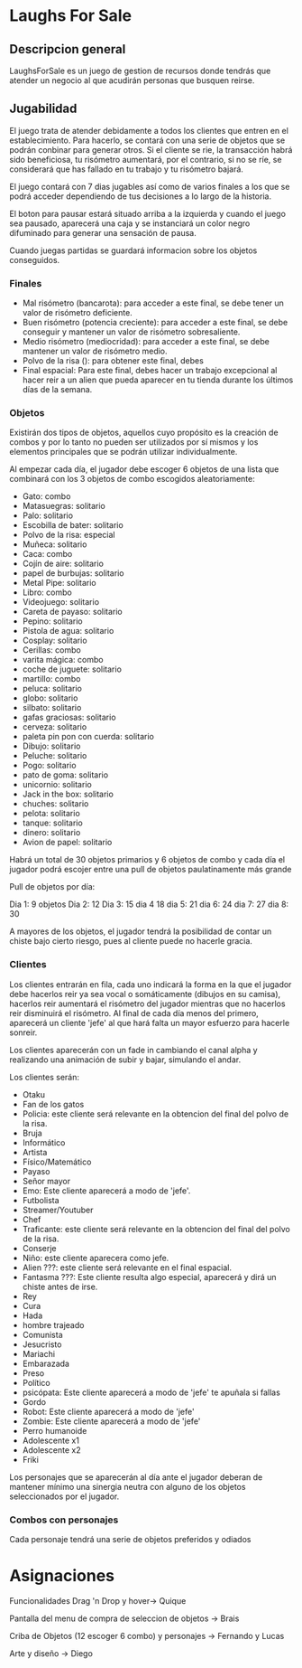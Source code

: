# Laughs For Sale

## Descripcion general

LaughsForSale es un juego de gestion de recursos donde tendrás que atender un negocio al que acudirán personas que busquen reirse.

## Jugabilidad

El juego trata de atender debidamente a todos los clientes que entren en el establecimiento. Para hacerlo, se contará con una serie de objetos que se podrán conbinar para generar otros. Si el cliente se rie, la transacción habrá sido beneficiosa, tu risómetro aumentará, por el contrario, si no se ríe, se considerará que has fallado en tu trabajo y tu risómetro bajará.

El juego contará con 7 dias jugables así como de varios finales a los que se podrá acceder dependiendo de tus decisiones a lo largo de la historia.

El boton para pausar estará situado arriba a la izquierda y cuando el juego sea pausado, aparecerá una caja y se instanciará un color negro difuminado para generar una sensación de pausa.

Cuando juegas partidas se guardará informacion sobre los objetos conseguidos.

### Finales
- Mal risómetro (bancarota): para acceder a este final, se debe tener un valor de risómetro deficiente.
- Buen risómetro (potencia creciente): para acceder a este final, se debe conseguir y mantener un valor de risómetro sobresaliente.
- Medio risómetro (mediocridad): para acceder a este final, se debe mantener un valor de risómetro medio.
- Polvo de la risa (): para obtener este final, debes 
- Final espacial: Para este final, debes hacer un trabajo excepcional al hacer reir a un alien que pueda aparecer en tu tienda durante los últimos días de la semana.

### Objetos

Existirán dos tipos de objetos, aquellos cuyo propósito es la creación de combos y por lo tanto no pueden ser utilizados por sí mismos y los elementos principales que se podrán utilizar individualmente.

Al empezar cada día, el jugador debe escoger 6 objetos de una lista que combinará con los 3 objetos de combo escogidos aleatoriamente:
- Gato: combo
- Matasuegras: solitario
- Palo: solitario
- Escobilla de bater: solitario
- Polvo de la risa: especial
- Muñeca: solitario
- Caca: combo 
- Cojín de aire: solitario
- papel de burbujas: solitario
- Metal Pipe: solitario
- Libro: combo 
- Videojuego: solitario
- Careta de payaso: solitario
- Pepino: solitario
- Pistola de agua: solitario
- Cosplay: solitario
- Cerillas: combo
- varita mágica: combo
- coche de juguete: solitario
- martillo: combo
- peluca: solitario
- globo: solitario
- silbato: solitario
- gafas graciosas: solitario
- cerveza: solitario
- paleta pin pon con cuerda: solitario
- Dibujo: solitario
- Peluche: solitario
- Pogo: solitario
- pato de goma: solitario
- unicornio: solitario
- Jack in the box: solitario
- chuches: solitario
- pelota: solitario
- tanque: solitario
- dinero: solitario
- Avion de papel: solitario

Habrá un total de 30 objetos primarios y 6 objetos de combo y cada día el jugador podrá escojer entre una pull de objetos paulatinamente más grande

Pull de objetos por día:

Dia 1: 9 objetos
Dia 2: 12
Dia 3: 15
dia 4 18
dia 5: 21
dia 6: 24
dia 7: 27
dia 8: 30

A mayores de los objetos, el jugador tendrá la posibilidad de contar un chiste bajo cierto riesgo, pues al cliente puede no hacerle gracia.

### Clientes

Los clientes entrarán en fila, cada uno indicará la forma en la que el jugador debe hacerlos reir ya sea vocal o somáticamente (dibujos en su camisa), hacerlos reir aumentará el risómetro del jugador mientras que no hacerlos reir disminuirá el risómetro. Al final de cada día menos del primero, aparecerá un cliente 'jefe' al que hará falta un mayor esfuerzo para hacerle sonreir.

Los clientes aparecerán con un fade in cambiando el canal alpha y realizando una animación de subir y bajar, simulando el andar.

Los clientes serán:
- Otaku
- Fan de los gatos
- Policia: este cliente será relevante en la obtencion del final del polvo de la risa.
- Bruja
- Informático
- Artista
- Físico/Matemático
- Payaso
- Señor mayor
- Emo: Este cliente aparecerá a modo de 'jefe'.
- Futbolista
- Streamer/Youtuber
- Chef
- Traficante: este cliente será relevante en la obtencion del final del polvo de la risa.
- Conserje
- Niño: este cliente aparecera como jefe.
- Alien ???: este cliente será relevante en el final espacial.
- Fantasma ???: Este cliente resulta algo especial, aparecerá y dirá un chiste antes de irse.
- Rey
- Cura
- Hada
- hombre trajeado
- Comunista
- Jesucristo
- Mariachi
- Embarazada
- Preso
- Político
- psicópata: Este cliente aparecerá a modo de 'jefe' te apuñala si fallas
- Gordo
- Robot: Este cliente aparecerá a modo de 'jefe'
- Zombie: Este cliente aparecerá a modo de 'jefe'
- Perro humanoide
- Adolescente x1
- Adolescente x2
- Friki

Los personajes que se aparecerán al día ante el jugador deberan de mantener mínimo una sinergia neutra con alguno de los objetos seleccionados por el jugador.

### Combos con personajes

Cada personaje tendrá una serie de objetos preferidos y odiados


# Asignaciones

Funcionalidades Drag 'n Drop y hover-> Quique

Pantalla del menu de compra de seleccion de objetos -> Brais

Criba de Objetos (12 escoger 6 combo) y personajes -> Fernando y Lucas

Arte y diseño -> Diego


